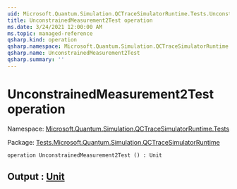 ```yaml
---
uid: Microsoft.Quantum.Simulation.QCTraceSimulatorRuntime.Tests.UnconstrainedMeasurement2Test
title: UnconstrainedMeasurement2Test operation
ms.date: 3/24/2021 12:00:00 AM
ms.topic: managed-reference
qsharp.kind: operation
qsharp.namespace: Microsoft.Quantum.Simulation.QCTraceSimulatorRuntime.Tests
qsharp.name: UnconstrainedMeasurement2Test
qsharp.summary: ''
---
```


# UnconstrainedMeasurement2Test operation

Namespace: [Microsoft.Quantum.Simulation.QCTraceSimulatorRuntime.Tests](xref:Microsoft.Quantum.Simulation.QCTraceSimulatorRuntime.Tests)

Package: [Tests.Microsoft.Quantum.Simulation.QCTraceSimulatorRuntime](https://nuget.org/packages/Tests.Microsoft.Quantum.Simulation.QCTraceSimulatorRuntime)




```qsharp
operation UnconstrainedMeasurement2Test () : Unit
```


## Output : [Unit](xref:microsoft.quantum.lang-ref.unit)


